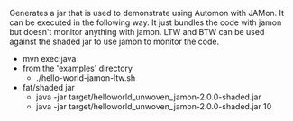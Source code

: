 Generates a jar that is used to demonstrate using Automon with JAMon. 
It can be executed in the following way. It just bundles the code with jamon but 
doesn't monitor anything with jamon. LTW and BTW can be used against the shaded jar to 
use jamon to monitor the code.
* mvn exec:java
* from the 'examples' directory
  * ./hello-world-jamon-ltw.sh
* fat/shaded jar  
  * java -jar target/helloworld_unwoven_jamon-2.0.0-shaded.jar 
  * java -jar target/helloworld_unwoven_jamon-2.0.0-shaded.jar 10